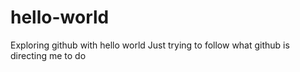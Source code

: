 # hello-world
Exploring github with hello world
Just trying to follow what github is directing me to do

